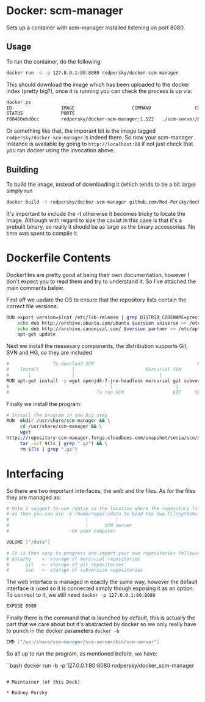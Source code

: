 # Docker: scm-manager

Sets up a container with scm-manager installed listening on port 8080.

## Usage

To run the container, do the following:

``` bash
docker run -d -p 127.0.0.1:80:8080 rodpersky/docker-scm-manager
```

This should download the image which has been uploaded to the docker index (pretty big?),
once it is running you can check the process is up via:


``` bash
docker ps
ID                  IMAGE                     COMMAND                CREATED
STATUS              PORTS
f08460ebd8cc        rodpersky/docker-scm-manager:1.522   ./scm-server/bin/scm-server   20 minutes
```

Or something like that, the imporant bit is the image tagged `rodpersky/docker-scm-manager` is indeed
there. So now your scm-manager instance is available by going to `http://localhost:80` if not just check
that you ran docker using the invocation above.

## Building
To build the image, instead of downloading it (which tends to be a bit large) simply run

``` bash
docker build -t rodpersky/docker-scm-manager github.com/Rod-Persky/docker_scm-manager
```

It's important to include the -t otherwise it becomes tricky to locate the image. Although
with regard to size the caviat in this case is that it's a prebuilt binary, so really it should be as large
as the binary accessories. No time was spent to compile it.


# Dockerfile Contents

Dockerfiles are pretty good at being their own documentation, however I don't expect you to
read them and try to understand it. So I've attached the main comments below.

First off we update the OS to ensure that the repository lists contain the correct file versions:

``` bash
RUN export version=$(cat /etc/lsb-release | grep DISTRIB_CODENAME=precise | cut -d '=' -f2) && \
    echo deb http://archive.ubuntu.com/ubuntu $version universe >> /etc/apt/sources.list && \
    echo deb http://archive.canonical.com/ $version partner >> /etc/apt/sources.list && \
    apt-get update
```

Next we install the nessesary components, the distribution supports Git, SVN and HG, so they
are included

``` bash
#                To download SCM                                      For  Mercurial Plugin
#    Install            |                          Mercurial SVN                |
#       |               |                               |                       |
RUN apt-get install -y wget openjdk-7-jre-headless mercurial git subversion python2.7
#                                     |                       |       |
#                                To run SCM                  GIT     SVN
```

Finally we install the program:

``` bash
# Install the program in one big step
RUN  mkdir /usr/share/scm-manager && \
     cd /usr/share/scm-manager && \
     wget 
https://repository-scm-manager.forge.cloudbees.com/snapshot/sonia/scm/scm-server/1.36-SNAPSHOT/scm-server$
     tar -xzf $(ls | grep ".gz") && \
     rm $(ls | grep ".gz")
```

# Interfacing

So there are two important interfaces, the web and the files. As for the files they are managed as:

``` bash
# Note I suggest to use /datay as the location where the repository files can be kept
# as then you can use -b /home/repos:/data to bind the two filesystems together
#                            |          |
#                            |      SCM server
#                       On your computer

VOLUME ["/data"]

# It is then easy to progress and import your own repositories following the scm layout of
# data/hg    <- storage of mercurial repositories
#      git   <- storage of git repositories
#      svn   <- storage of subversion repositories
```

The web interface is managed in exactly the same way, however the default interface is used
so it is connected simply though exposing it as an option. To connect to it, we still need
`docker -p 127.0.0.1:80:8080`

``` bash
EXPOSE 8080
```

Finally there is the command that is launched by default, this is actually the part that we care about
but it's abstracted by docker so we only really have to punch in the docker parameters `docker -b`

``` bash
CMD ["/usr/share/scm-manager/scm-server/bin/scm-server"]
```

So all up to run the program, as mentioned before, we have:

``bash
docker run -b -p 127.0.0.1:80:8080 rodpersky/docker_scm-manager
```

# Maintainer (of this Dock)

* Rodney Persky
